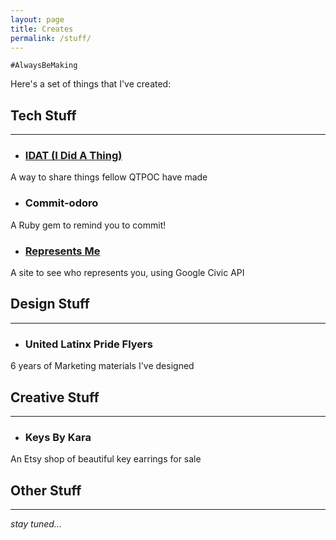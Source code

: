 ```yaml
---
layout: page
title: Creates
permalink: /stuff/
---
```


`#AlwaysBeMaking`

Here's a set of things that I've created:

## Tech Stuff
___
- ### [IDAT (I Did A Thing)](https://KaraAJC.github.io/idat)
A way to share things fellow QTPOC have made

- ### Commit-odoro
A Ruby gem to remind you to commit!

- ### [Represents Me](https://latinotechies.github.io/represents-me)
A site to see who represents you, using Google Civic API

## Design Stuff
---
- ### United Latinx Pride Flyers
6 years of Marketing materials I've designed

## Creative Stuff
___
- ### Keys By Kara
An Etsy shop of beautiful key earrings for sale

## Other Stuff
___
*stay tuned...*

